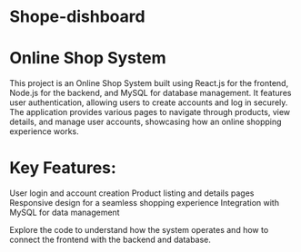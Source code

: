 # Shope-dishboard
# Online Shop System
This project is an Online Shop System built using React.js for the frontend, Node.js for the backend, and MySQL for database management. It features user authentication, allowing users to create accounts and log in securely. The application provides various pages to navigate through products, view details, and manage user accounts, showcasing how an online shopping experience works.

# Key Features:
User login and account creation
Product listing and details pages
Responsive design for a seamless shopping experience
Integration with MySQL for data management


Explore the code to understand how the system operates and how to connect the frontend with the backend and database.
